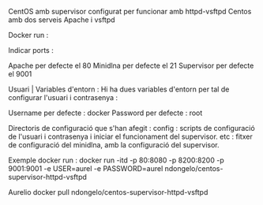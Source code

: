 CentOS amb supervisor configurat per funcionar amb httpd-vsftpd
Centos amb dos serveis Apache i vsftpd

Docker run :

Indicar ports :

Apache per defecte el 80
Minidlna per defecte el 21
Supervisor per defecte el 9001

Usuari | Variables d'entorn :
Hi ha dues variables d'entorn per tal de configurar l'usuari i contrasenya :

Username per defecte : docker
Password per defecte : root

Directoris de configuració que s'han afegit :
config : scripts de configuració de l'usuari i contrasenya i iniciar el funcionament del supervisor.
etc : fitxer de configuració del minidlna, amb la configuració del supervisor.

Exemple docker run :
docker run -itd -p 80:8080 -p 8200:8200 -p 9001:9001 -e USER=aurel -e PASSWORD=aurel ndongelo/centos-supervisor-httpd-vsftpd


Aurelio 
docker pull ndongelo/centos-supervisor-httpd-vsftpd
